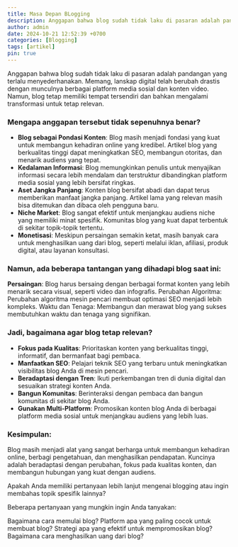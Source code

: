 ```yaml
---
title: Masa Depan BLogging
description: Anggapan bahwa blog sudah tidak laku di pasaran adalah pandangan yang terlalu menyederhanakan. Memang, lanskap digital telah berubah drastis dengan munculnya berbagai platform media sosial dan konten video. Namun, blog tetap memiliki tempat tersendiri dan bahkan mengalami transformasi untuk tetap relevan.
author: admin
date: 2024-10-21 12:52:39 +0700
categories: [Blogging]
tags: [artikel]
pin: true
---
```


Anggapan bahwa blog sudah tidak laku di pasaran adalah pandangan yang terlalu menyederhanakan. Memang, lanskap digital telah berubah drastis dengan munculnya berbagai platform media sosial dan konten video. Namun, blog tetap memiliki tempat tersendiri dan bahkan mengalami transformasi untuk tetap relevan.

### Mengapa anggapan tersebut tidak sepenuhnya benar?

- **Blog sebagai Pondasi Konten**: 
  Blog masih menjadi fondasi yang kuat untuk membangun kehadiran online yang kredibel. Artikel blog yang berkualitas tinggi dapat meningkatkan SEO, membangun otoritas, dan menarik audiens yang tepat.
- **Kedalaman Informasi**: 
  Blog memungkinkan penulis untuk menyajikan informasi secara lebih mendalam dan terstruktur dibandingkan platform media sosial yang lebih bersifat ringkas.
- **Aset Jangka Panjang**: 
  Konten blog bersifat abadi dan dapat terus memberikan manfaat jangka panjang. Artikel lama yang relevan masih bisa ditemukan dan dibaca oleh pengguna baru.
- **Niche Market**: 
  Blog sangat efektif untuk menjangkau audiens niche yang memiliki minat spesifik. Komunitas blog yang kuat dapat terbentuk di sekitar topik-topik tertentu.
- **Monetisasi**: 
  Meskipun persaingan semakin ketat, masih banyak cara untuk menghasilkan uang dari blog, seperti melalui iklan, afiliasi, produk digital, atau layanan konsultasi.


### Namun, ada beberapa tantangan yang dihadapi blog saat ini:

**Persaingan**: Blog harus bersaing dengan berbagai format konten yang lebih menarik secara visual, seperti video dan infografis.
Perubahan Algoritma: Perubahan algoritma mesin pencari membuat optimasi SEO menjadi lebih kompleks.
Waktu dan Tenaga: Membangun dan merawat blog yang sukses membutuhkan waktu dan tenaga yang signifikan.


### Jadi, bagaimana agar blog tetap relevan?

- **Fokus pada Kualitas**: 
  Prioritaskan konten yang berkualitas tinggi, informatif, dan bermanfaat bagi pembaca.
- **Manfaatkan SEO**:
  Pelajari teknik SEO yang terbaru untuk meningkatkan visibilitas blog Anda di mesin pencari.
- **Beradaptasi dengan Tren**: 
  Ikuti perkembangan tren di dunia digital dan sesuaikan strategi konten Anda.
- **Bangun Komunitas**:
  Berinteraksi dengan pembaca dan bangun komunitas di sekitar blog Anda.
- **Gunakan Multi-Platform**: 
  Promosikan konten blog Anda di berbagai platform media sosial untuk menjangkau audiens yang lebih luas.


### Kesimpulan:

Blog masih menjadi alat yang sangat berharga untuk membangun kehadiran online, berbagi pengetahuan, dan menghasilkan pendapatan. Kuncinya adalah beradaptasi dengan perubahan, fokus pada kualitas konten, dan membangun hubungan yang kuat dengan audiens.

Apakah Anda memiliki pertanyaan lebih lanjut mengenai blogging atau ingin membahas topik spesifik lainnya?

Beberapa pertanyaan yang mungkin ingin Anda tanyakan:

Bagaimana cara memulai blog?
Platform apa yang paling cocok untuk membuat blog?
Strategi apa yang efektif untuk mempromosikan blog?
Bagaimana cara menghasilkan uang dari blog?